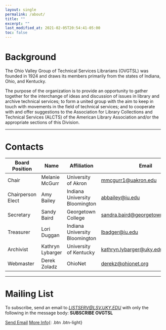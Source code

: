 ```yaml
---
layout: single
permalink: /about/
title: ""
excerpt: ""
last_modified_at: 2021-02-05T20:54:41-05:00
toc: false
---
```


# Background

The Ohio Valley Group of Technical Services Librarians (OVGTSL) was founded in 1924 and draws its members primarily from the states of Indiana, Ohio, and Kentucky.

The purpose of the organization is to provide an opportunity to gather together for the interchange of ideas and discussion of issues in library and archive technical services; to form a united group with the aim to keep in touch with movements in the field of technical services; and to cooperate with and offer suggestions to the Association for Library Collections and Technical Services (ALCTS) of the American Library Association and/or the appropriate sections of this Division.

<hr class="invisible"/>

# Contacts

| Board Position    | Name              | Affiliation                     | Email                              |
|-------------------|-------------------|---------------------------------|------------------------------------|
| Chair             | Melanie McGurr    | University of Akron             | mmcgurr1@uakron.edu                |
| Chairperson Elect | Amy Bailey        | Indiana University Bloomington  | abbailey@iu.edu                    |
| Secretary         | Sandy Baird       | Georgetown College              | sandra.baird@georgetowncollege.edu |
| Treasurer         | Lori Duggan       | Indiana University Bloomington  | lbadger@iu.edu                     |
| Archivist         | Kathryn Lybarger  | University of Kentucky          | kathryn.lybarger@uky.edu           |
| Webmaster         | Derek Zoladz      | OhioNet                         | derekz@ohionet.org                 |

<hr class="invisible"/>

# Mailing List

To subscribe, send an email to *LISTSERV@LSV.UKY.EDU* with only the following in the message body: **SUBSCRIBE OVGTSL**

<a class="btn btn--info" href="mailto:LISTSERV@LSV.UKY.EDU?subject=SUBSCRIBE OVGTSL&body=SUBSCRIBE OVGTSL">Send Email</a> [More Info](http://www.lsoft.com/scripts/wl.exe?SL1=OVGTSL&H=LSV.UKY.EDU){: .btn .btn-light}